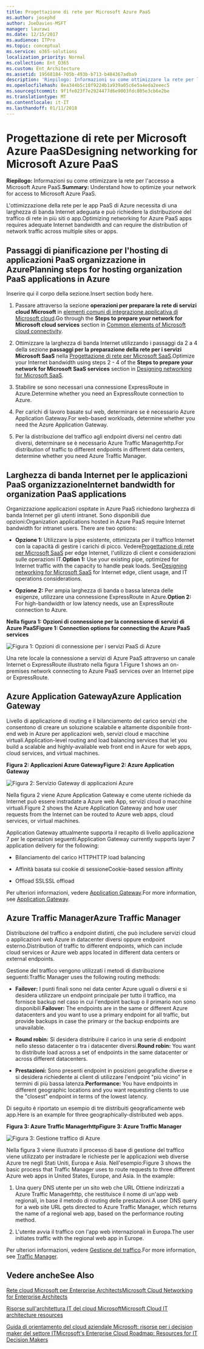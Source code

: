 ```yaml
---
title: Progettazione di rete per Microsoft Azure PaaS
ms.author: josephd
author: JoeDavies-MSFT
manager: laurawi
ms.date: 12/15/2017
ms.audience: ITPro
ms.topic: conceptual
ms.service: o365-solutions
localization_priority: Normal
ms.collection: Ent_O365
ms.custom: Ent_Architecture
ms.assetid: 19568184-705b-493b-b713-b484367adba9
description: 'Riepilogo: Informazioni su come ottimizzare la rete per l''accesso a Microsoft Azure PaaS.'
ms.openlocfilehash: 8ea344b5c18f9224b1a939a05c6e5a4eda2eeec5
ms.sourcegitcommit: 9f1fe023f7e2924477d6e9003fdc805e3cb6e2be
ms.translationtype: MT
ms.contentlocale: it-IT
ms.lasthandoff: 01/11/2018
---
```

# <a name="designing-networking-for-microsoft-azure-paas"></a><span data-ttu-id="dfbd2-103">Progettazione di rete per Microsoft Azure PaaS</span><span class="sxs-lookup"><span data-stu-id="dfbd2-103">Designing networking for Microsoft Azure PaaS</span></span>

 <span data-ttu-id="dfbd2-104">**Riepilogo:** Informazioni su come ottimizzare la rete per l'accesso a Microsoft Azure PaaS.</span><span class="sxs-lookup"><span data-stu-id="dfbd2-104">**Summary:** Understand how to optimize your network for access to Microsoft Azure PaaS.</span></span>
  
<span data-ttu-id="dfbd2-105">L'ottimizzazione della rete per le app PaaS di Azure necessita di una larghezza di banda Internet adeguata e può richiedere la distribuzione del traffico di rete in più siti o app.</span><span class="sxs-lookup"><span data-stu-id="dfbd2-105">Optimizing networking for Azure PaaS apps requires adequate Internet bandwidth and can require the distribution of network traffic across multiple sites or apps.</span></span>
  
## <a name="planning-steps-for-hosting-organization-paas-applications-in-azure"></a><span data-ttu-id="dfbd2-106">Passaggi di pianificazione per l'hosting di applicazioni PaaS organizzazione in Azure</span><span class="sxs-lookup"><span data-stu-id="dfbd2-106">Planning steps for hosting organization PaaS applications in Azure</span></span>

<span data-ttu-id="dfbd2-107">Inserire qui il corpo della sezione.</span><span class="sxs-lookup"><span data-stu-id="dfbd2-107">Insert section body here.</span></span>
  
1. <span data-ttu-id="dfbd2-108">Passare attraverso la sezione **operazioni per preparare la rete di servizi cloud Microsoft** in [elementi comuni di integrazione applicativa di Microsoft cloud](common-elements-of-microsoft-cloud-connectivity.md).</span><span class="sxs-lookup"><span data-stu-id="dfbd2-108">Go through the **Steps to prepare your network for Microsoft cloud services** section in [Common elements of Microsoft cloud connectivity](common-elements-of-microsoft-cloud-connectivity.md).</span></span>
    
2. <span data-ttu-id="dfbd2-109">Ottimizzare la larghezza di banda Internet utilizzando i passaggi da 2 a 4 della sezione **passaggi per la preparazione della rete per i servizi Microsoft SaaS** nella [Progettazione di rete per Microsoft SaaS](designing-networking-for-microsoft-saas.md).</span><span class="sxs-lookup"><span data-stu-id="dfbd2-109">Optimize your Internet bandwidth using steps 2 - 4 of the **Steps to prepare your network for Microsoft SaaS services** section in [Designing networking for Microsoft SaaS](designing-networking-for-microsoft-saas.md).</span></span>
    
3. <span data-ttu-id="dfbd2-110">Stabilire se sono necessari una connessione ExpressRoute in Azure.</span><span class="sxs-lookup"><span data-stu-id="dfbd2-110">Determine whether you need an ExpressRoute connection to Azure.</span></span>
    
4. <span data-ttu-id="dfbd2-111">Per carichi di lavoro basate sul web, determinare se è necessario Azure Application Gateway.</span><span class="sxs-lookup"><span data-stu-id="dfbd2-111">For web-based workloads, determine whether you need the Azure Application Gateway.</span></span>
    
5. <span data-ttu-id="dfbd2-112">Per la distribuzione del traffico agli endpoint diversi nel centro dati diversi, determinare se è necessario Azure Traffic Managerhttp.</span><span class="sxs-lookup"><span data-stu-id="dfbd2-112">For distribution of traffic to different endpoints in different data centers, determine whether you need Azure Traffic Manager.</span></span>
    
## <a name="internet-bandwidth-for-organization-paas-applications"></a><span data-ttu-id="dfbd2-113">Larghezza di banda Internet per le applicazioni PaaS organizzazione</span><span class="sxs-lookup"><span data-stu-id="dfbd2-113">Internet bandwidth for organization PaaS applications</span></span>

<span data-ttu-id="dfbd2-p101">Organizzazione applicazioni ospitate in Azure PaaS richiedono larghezza di banda Internet per gli utenti intranet. Sono disponibili due opzioni:</span><span class="sxs-lookup"><span data-stu-id="dfbd2-p101">Organization applications hosted in Azure PaaS require Internet bandwidth for intranet users. There are two options:</span></span>
  
- <span data-ttu-id="dfbd2-p102">**Opzione 1:** Utilizzare la pipe esistente, ottimizzata per il traffico Internet con la capacità di gestire i carichi di picco. Vedere[Progettazione di rete per Microsoft SaaS](designing-networking-for-microsoft-saas.md) per edge Internet, l'utilizzo di client e considerazioni sulle operazioni IT.</span><span class="sxs-lookup"><span data-stu-id="dfbd2-p102">**Option 1:** Use your existing pipe, optimized for Internet traffic with the capacity to handle peak loads. See[Designing networking for Microsoft SaaS](designing-networking-for-microsoft-saas.md) for Internet edge, client usage, and IT operations considerations.</span></span>
    
- <span data-ttu-id="dfbd2-118">**Opzione 2:** Per ampia larghezza di banda o bassa latenza delle esigenze, utilizzare una connessione ExpressRoute in Azure.</span><span class="sxs-lookup"><span data-stu-id="dfbd2-118">**Option 2:** For high-bandwidth or low latency needs, use an ExpressRoute connection to Azure.</span></span>
    
<span data-ttu-id="dfbd2-119">**Nella figura 1: Opzioni di connessione per la connessione di servizi di Azure PaaS**</span><span class="sxs-lookup"><span data-stu-id="dfbd2-119">**Figure 1: Connection options for connecting the Azure PaaS services**</span></span>

![Figura 1: Opzioni di connessione per i servizi PaaS di Azure](images/Network_Poster/PaaS1.png)
  
<span data-ttu-id="dfbd2-121">Una rete locale la connessione a servizi di Azure PaaS attraverso un canale Internet o ExpressRoute illustrato nella figura 1.</span><span class="sxs-lookup"><span data-stu-id="dfbd2-121">Figure 1 shows an on-premises network connecting to Azure PaaS services over an Internet pipe or ExpressRoute.</span></span>
  
## <a name="azure-application-gateway"></a><span data-ttu-id="dfbd2-122">Azure Application Gateway</span><span class="sxs-lookup"><span data-stu-id="dfbd2-122">Azure Application Gateway</span></span>

<span data-ttu-id="dfbd2-123">Livello di applicazione di routing e il bilanciamento del carico servizi che consentono di creare un soluzione scalabile e altamente disponibile front-end web in Azure per applicazioni web, servizi cloud e macchine virtuali.</span><span class="sxs-lookup"><span data-stu-id="dfbd2-123">Application-level routing and load balancing services that let you build a scalable and highly-available web front end in Azure for web apps, cloud services, and virtual machines.</span></span> 
  
<span data-ttu-id="dfbd2-124">**Figura 2: Applicazioni Azure Gateway**</span><span class="sxs-lookup"><span data-stu-id="dfbd2-124">**Figure 2: Azure Application Gateway**</span></span>

![Figura 2: Servizio Gateway di applicazioni Azure](images/Network_Poster/PaaS2.png)
  
<span data-ttu-id="dfbd2-126">Nella figura 2 viene Azure Application Gateway e come utente richiede da Internet può essere instradate a Azure web App, servizi cloud o macchine virtuali.</span><span class="sxs-lookup"><span data-stu-id="dfbd2-126">Figure 2 shows the Azure Application Gateway and how user requests from the Internet can be routed to Azure web apps, cloud services, or virtual machines.</span></span>
  
<span data-ttu-id="dfbd2-127">Application Gateway attualmente supporta il recapito di livello applicazione 7 per le operazioni seguenti:</span><span class="sxs-lookup"><span data-stu-id="dfbd2-127">Application Gateway currently supports layer 7 application delivery for the following:</span></span>
  
- <span data-ttu-id="dfbd2-128">Bilanciamento del carico HTTP</span><span class="sxs-lookup"><span data-stu-id="dfbd2-128">HTTP load balancing</span></span>
    
- <span data-ttu-id="dfbd2-129">Affinità basata sui cookie di sessione</span><span class="sxs-lookup"><span data-stu-id="dfbd2-129">Cookie-based session affinity</span></span>
    
- <span data-ttu-id="dfbd2-130">Offload SSL</span><span class="sxs-lookup"><span data-stu-id="dfbd2-130">SSL offload</span></span>
    
<span data-ttu-id="dfbd2-131">Per ulteriori informazioni, vedere [Application Gateway](https://docs.microsoft.com/azure/application-gateway/application-gateway-introduction).</span><span class="sxs-lookup"><span data-stu-id="dfbd2-131">For more information, see [Application Gateway](https://docs.microsoft.com/azure/application-gateway/application-gateway-introduction).</span></span>
  
## <a name="azure-traffic-manager"></a><span data-ttu-id="dfbd2-132">Azure Traffic Manager</span><span class="sxs-lookup"><span data-stu-id="dfbd2-132">Azure Traffic Manager</span></span>

<span data-ttu-id="dfbd2-133">Distribuzione del traffico a endpoint distinti, che può includere servizi cloud o applicazioni web Azure in datacenter diversi oppure endpoint esterno.</span><span class="sxs-lookup"><span data-stu-id="dfbd2-133">Distribution of traffic to different endpoints, which can include cloud services or Azure web apps located in different data centers or external endpoints.</span></span>
  
<span data-ttu-id="dfbd2-134">Gestione del traffico vengono utilizzati i metodi di distribuzione seguenti:</span><span class="sxs-lookup"><span data-stu-id="dfbd2-134">Traffic Manager uses the following routing methods:</span></span>
  
- <span data-ttu-id="dfbd2-135">**Failover:** I punti finali sono nei data center Azure uguali o diversi e si desidera utilizzare un endpoint principale per tutto il traffico, ma fornisce backup nel caso in cui l'endpoint backup o il primario non sono disponibili.</span><span class="sxs-lookup"><span data-stu-id="dfbd2-135">**Failover:** The endpoints are in the same or different Azure datacenters and you want to use a primary endpoint for all traffic, but provide backups in case the primary or the backup endpoints are unavailable.</span></span>
    
- <span data-ttu-id="dfbd2-136">**Round robin:** Si desidera distribuire il carico in una serie di endpoint nello stesso datacenter o tra i datacenter diversi.</span><span class="sxs-lookup"><span data-stu-id="dfbd2-136">**Round robin:** You want to distribute load across a set of endpoints in the same datacenter or across different datacenters.</span></span>
    
- <span data-ttu-id="dfbd2-137">**Prestazioni:** Sono presenti endpoint in posizioni geografiche diverse e si desidera richiedente ai client di utilizzare l'endpoint "più vicino" in termini di più bassa latenza.</span><span class="sxs-lookup"><span data-stu-id="dfbd2-137">**Performance:** You have endpoints in different geographic locations and you want requesting clients to use the "closest" endpoint in terms of the lowest latency.</span></span>
    
<span data-ttu-id="dfbd2-138">Di seguito è riportato un esempio di tre distribuiti geograficamente web app.</span><span class="sxs-lookup"><span data-stu-id="dfbd2-138">Here is an example for three geographically-distributed web apps.</span></span>
  
<span data-ttu-id="dfbd2-139">**Figura 3: Azure Traffic Managerhttp**</span><span class="sxs-lookup"><span data-stu-id="dfbd2-139">**Figure 3: Azure Traffic Manager**</span></span>

![Figura 3: Gestione traffico di Azure](images/Network_Poster/PaaS3.png)
  
<span data-ttu-id="dfbd2-p103">Nella figura 3 viene illustrato il processo di base di gestione del traffico viene utilizzato per instradare le richieste per le applicazioni web diverse Azure tre negli Stati Uniti, Europa e Asia. Nell'esempio:</span><span class="sxs-lookup"><span data-stu-id="dfbd2-p103">Figure 3 shows the basic process that Traffic Manager uses to route requests to three different Azure web apps in United States, Europe, and Asia. In the example:</span></span>
  
1. <span data-ttu-id="dfbd2-143">Una query DNS utente per un sito web che URL Ottiene indirizzati a Azure Traffic Managerhttp, che restituisce il nome di un'app web regionali, in base il metodo di routing delle prestazioni.</span><span class="sxs-lookup"><span data-stu-id="dfbd2-143">A user DNS query for a web site URL gets directed to Azure Traffic Manager, which returns the name of a regional web app, based on the performance routing method.</span></span>
    
2. <span data-ttu-id="dfbd2-144">L'utente avvia il traffico con l'app web internazionali in Europa.</span><span class="sxs-lookup"><span data-stu-id="dfbd2-144">The user initiates traffic with the regional web app in Europe.</span></span>
    
<span data-ttu-id="dfbd2-145">Per ulteriori informazioni, vedere [Gestione del traffico](https://docs.microsoft.com/azure/traffic-manager/traffic-manager-overview).</span><span class="sxs-lookup"><span data-stu-id="dfbd2-145">For more information, see [Traffic Manager](https://docs.microsoft.com/azure/traffic-manager/traffic-manager-overview).</span></span>
  
## <a name="see-also"></a><span data-ttu-id="dfbd2-146">Vedere anche</span><span class="sxs-lookup"><span data-stu-id="dfbd2-146">See Also</span></span>

[<span data-ttu-id="dfbd2-147">Rete cloud Microsoft per Enterprise Architects</span><span class="sxs-lookup"><span data-stu-id="dfbd2-147">Microsoft Cloud Networking for Enterprise Architects</span></span>](microsoft-cloud-networking-for-enterprise-architects.md)
  
[<span data-ttu-id="dfbd2-148">Risorse sull'architettura IT del cloud Microsoft</span><span class="sxs-lookup"><span data-stu-id="dfbd2-148">Microsoft Cloud IT architecture resources</span></span>](microsoft-cloud-it-architecture-resources.md)

[<span data-ttu-id="dfbd2-149">Guida di orientamento del cloud aziendale Microsoft: risorse per i decision maker del settore IT</span><span class="sxs-lookup"><span data-stu-id="dfbd2-149">Microsoft's Enterprise Cloud Roadmap: Resources for IT Decision Makers</span></span>](https://sway.com/FJ2xsyWtkJc2taRD)



